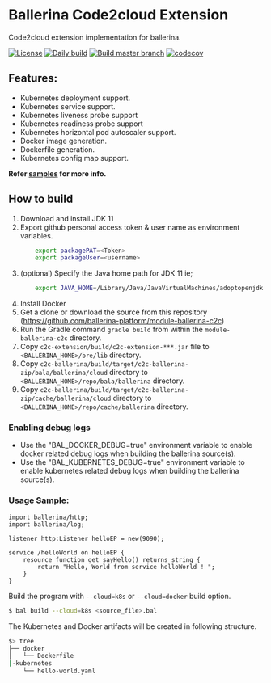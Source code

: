 # Ballerina Code2cloud Extension
 
Code2cloud extension implementation for ballerina. 

[![License](https://img.shields.io/badge/License-Apache%202.0-blue.svg)](https://opensource.org/licenses/Apache-2.0)
[![Daily build](https://github.com/ballerina-platform/module-ballerina-c2c/workflows/Daily%20build/badge.svg)](https://github.com/ballerina-platform/module-ballerina-c2c/actions?query=workflow%3A%22Daily+build%22)
[![Build master branch](https://github.com/ballerina-platform/module-ballerina-c2c/actions/workflows/build-timestamped-master.yml/badge.svg)](https://github.com/ballerina-platform/module-ballerina-c2c/actions/workflows/build-timestamped-master.yml)
[![codecov](https://codecov.io/gh/ballerina-platform/module-ballerina-c2c/branch/master/graph/badge.svg)](https://codecov.io/gh/ballerina-platform/module-ballerina-c2c)
## Features:
- Kubernetes deployment support. 
- Kubernetes service support.
- Kubernetes liveness probe support
- Kubernetes readiness probe support
- Kubernetes horizontal pod autoscaler support.
- Docker image generation. 
- Dockerfile generation. 
- Kubernetes config map support.

**Refer [samples](examples) for more info.**

## How to build

1. Download and install JDK 11
1. Export github personal access token & user name as environment variables.
   ```bash
       export packagePAT=<Token>
       export packageUser=<username>
   ```
1. (optional) Specify the Java home path for JDK 11 ie;
    ```bash
        export JAVA_HOME=/Library/Java/JavaVirtualMachines/adoptopenjdk-11.jdk/Contents/Home/
    ```
1. Install Docker
1. Get a clone or download the source from this repository (https://github.com/ballerina-platform/module-ballerina-c2c)
1. Run the Gradle command ``gradle build`` from within the ``module-ballerina-c2c`` directory.
1. Copy ``c2c-extension/build/c2c-extension-***.jar`` file to ``<BALLERINA_HOME>/bre/lib`` directory.
1. Copy `c2c-ballerina/build/target/c2c-ballerina-zip/bala/ballerina/cloud` directory to `<BALLERINA_HOME>/repo/bala/ballerina` directory.
1. Copy `c2c-ballerina/build/target/c2c-ballerina-zip/cache/ballerina/cloud` directory to `<BALLERINA_HOME>/repo/cache/ballerina` directory.

### Enabling debug logs
- Use the "BAL_DOCKER_DEBUG=true" environment variable to enable docker related debug logs when building the ballerina
source(s).
- Use the "BAL_KUBERNETES_DEBUG=true" environment variable to enable kubernetes related debug logs when building the 
ballerina source(s).

### Usage Sample:

```ballerina
import ballerina/http;
import ballerina/log;

listener http:Listener helloEP = new(9090);

service /helloWorld on helloEP {
    resource function get sayHello() returns string {
        return "Hello, World from service helloWorld ! ";
    }
}
```

Build the program with `--cloud=k8s` or `--cloud=docker` build option.

```bash
$ bal build --cloud=k8s <source_file>.bal 
``` 

The Kubernetes and Docker artifacts will be created in following structure.
```bash
$> tree
├── docker
│   └── Dockerfile
|-kubernetes
    └── hello-world.yaml    	
```
